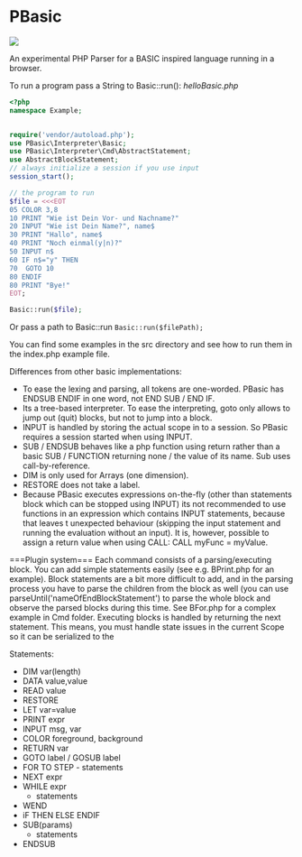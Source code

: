 PBasic
======

<img src="https://travis-ci.org/lhausammann/PBasic.svg?branch=master" />

An experimental PHP Parser for a BASIC inspired language running in a browser.

To run a program pass a String to Basic::run():
*helloBasic.php*
```php
<?php
namespace Example;


require('vendor/autoload.php');
use PBasic\Interpreter\Basic;
use PBasic\Interpreter\Cmd\AbstractStatement;
use AbstractBlockStatement;
// always initialize a session if you use input
session_start();

// the program to run
$file = <<<EOT
05 COLOR 3,8
10 PRINT "Wie ist Dein Vor- und Nachname?"
20 INPUT "Wie ist Dein Name?", name$
30 PRINT "Hallo", name$
40 PRINT "Noch einmal(y|n)?"
50 INPUT n$
60 IF n$="y" THEN
70  GOTO 10
80 ENDIF
80 PRINT "Bye!" 
EOT;

Basic::run($file);
```

Or pass a path to Basic::run
`Basic::run($filePath);` 

You can find some examples in the src directory and see how to run them in the index.php example file.

Differences from other basic implementations:

- To ease the lexing and parsing, all tokens are one-worded. PBasic has ENDSUB ENDIF in one word, not END SUB / END IF.
- Its a tree-based interpreter. To ease the interpreting, goto only allows to jump out (quit) blocks, but not to jump into a block.
- INPUT is handled by storing the actual scope in to a session. So PBasic requires a session started when using INPUT.
- SUB / ENDSUB behaves like a php function using return rather than a basic SUB / FUNCTION returning none / the value of its name. Sub uses call-by-reference.
- DIM is only used for Arrays (one dimension).
- RESTORE does not take a label.
- Because PBasic executes expressions on-the-fly (other than statements block which can be stopped using INPUT) its not recommended to use functions in an expression which contains INPUT statements, because that leaves t unexpected behaviour (skipping the input statement and running the evaluation without an input). It is, however, possible to assign a return value when using CALL:
CALL myFunc = myValue. 

===Plugin system===
Each command consists of a parsing/executing block. You can add simple statements easily (see e.g. BPrint.php for an example).
Block statements are a bit more difficult to add, and in the parsing process you have to parse the children from the block as well (you can use parseUntil('nameOfEndBlockStatement') to parse the whole block and observe the parsed blocks during this time. See BFor.php for a complex example in Cmd folder.
Executing blocks is handled by returning the next statement. This means, you must handle state issues in the current Scope so it can be serialized to the 
   

Statements:
 - DIM var(length)
 - DATA value,value
 - READ value
 - RESTORE
 - LET var=value
 - PRINT expr
 - INPUT msg, var
 - COLOR foreground, background
 - RETURN var
 - GOTO label / GOSUB label
 - FOR <assignment> TO <expr> STEP <expr>
       - statements
 -  NEXT expr
 -  WHILE expr
     - statements
 -  WEND
 -  iF THEN ELSE ENDIF
 - SUB(params)
     - statements
 - ENDSUB

